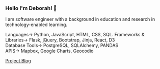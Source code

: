 ### Hello I'm Deborah! 📡

I am software engineer with a background in education and research in technology-enabled learning.

Languages→ Python, JavaScript, HTML, CSS, SQL. 
Frameworks & Libraries→ Flask, jQuery, Bootstrap, Jinja, React, D3   
Database Tools→ PostgreSQL, SQLAlchemy, PANDAS  
APIS→ Mapbox, Google Charts, Geocodio  

[Project Blog](https://debiday.wordpress.com/)
